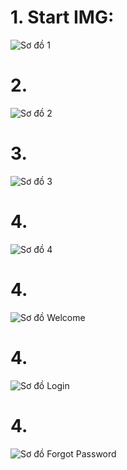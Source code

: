 # 1. Start IMG:

![Sơ đồ 1](https://github.com/user-attachments/assets/bb331933-23e7-4556-928e-883e8beef21e)

# 2. 

![Sơ đồ 2]()

# 3. 

![Sơ đồ 3]()

# 4. 

![Sơ đồ 4]()

# 4. 

![Sơ đồ Welcome]()

# 4. 

![Sơ đồ Login]()

# 4. 

![Sơ đồ Forgot Password]()

